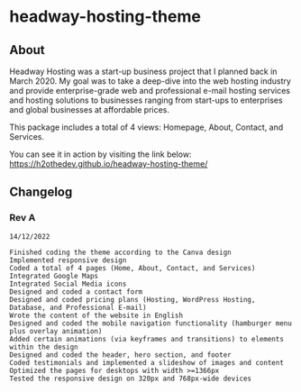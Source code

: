 # headway-hosting-theme

## About

Headway Hosting was a start-up business project that I planned back in March 2020. My goal was to take a deep-dive into the web hosting industry and provide enterprise-grade web and professional e-mail hosting services and hosting solutions to businesses ranging from start-ups to enterprises and global businesses at affordable prices.

This package includes a total of 4 views: Homepage, About, Contact, and Services.

You can see it in action by visiting the link below:
https://h2othedev.github.io/headway-hosting-theme/

## Changelog

### Rev A

```
14/12/2022

Finished coding the theme according to the Canva design
Implemented responsive design
Coded a total of 4 pages (Home, About, Contact, and Services)
Integrated Google Maps
Integrated Social Media icons
Designed and coded a contact form
Designed and coded pricing plans (Hosting, WordPress Hosting, Database, and Professional E-mail)
Wrote the content of the website in English
Designed and coded the mobile navigation functionality (hamburger menu plus overlay animation)
Added certain animations (via keyframes and transitions) to elements within the design
Designed and coded the header, hero section, and footer
Coded testimonials and implemented a slideshow of images and content
Optimized the pages for desktops with width >=1366px
Tested the responsive design on 320px and 768px-wide devices
```

